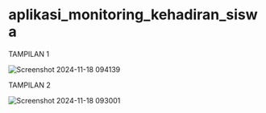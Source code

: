 # aplikasi_monitoring_kehadiran_siswa

TAMPILAN 1

![Screenshot 2024-11-18 094139](https://github.com/user-attachments/assets/dcb8056f-4ad1-40e4-9723-7053c5fd513f)

TAMPILAN 2

![Screenshot 2024-11-18 093001](https://github.com/user-attachments/assets/59c83d71-2ce4-42e3-a1de-b9084d08f8f8)



